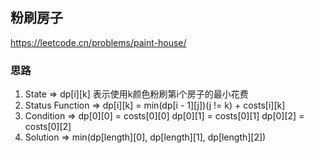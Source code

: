 ## 粉刷房子

<https://leetcode.cn/problems/paint-house/>

### 思路

1. State => dp[i][k] 表示使用k颜色粉刷第i个房子的最小花费
2. Status Function => dp[i][k] = min(dp[i - 1][j])(j != k) + costs[i][k]
3. Condition => dp[0][0] = costs[0][0] dp[0][1] = costs[0][1] dp[0][2] = costs[0][2]
4. Solution => min(dp[length][0], dp[length][1], dp[length][2])

